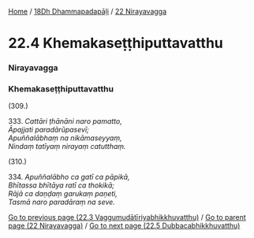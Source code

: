 
[Home](/) / [18Dh Dhammapadapāḷi](../../18Dh.md) / [22 Nirayavagga](../22.md)

# 22.4 Khemakaseṭṭhiputtavatthu

### Nirayavagga

### Khemakaseṭṭhiputtavatthu

(309.)

333\. _Cattāri ṭhānāni naro pamatto,_  
_Āpajjati paradārūpasevī;_  
_Apuññalābhaṃ na nikāmaseyyaṃ,_  
_Nindaṃ tatīyaṃ nirayaṃ catutthaṃ._  


(310.)

334\. _Apuññalābho ca gatī ca pāpikā,_  
_Bhītassa bhītāya ratī ca thokikā;_  
_Rājā ca daṇḍaṃ garukaṃ paṇeti,_  
_Tasmā naro paradāraṃ na seve._  


[Go to previous page (22.3 Vaggumudātīriyabhikkhuvatthu)](22.3.md) / [Go to parent page (22 Nirayavagga)](../22.md) / [Go to next page (22.5 Dubbacabhikkhuvatthu)](22.5.md)


